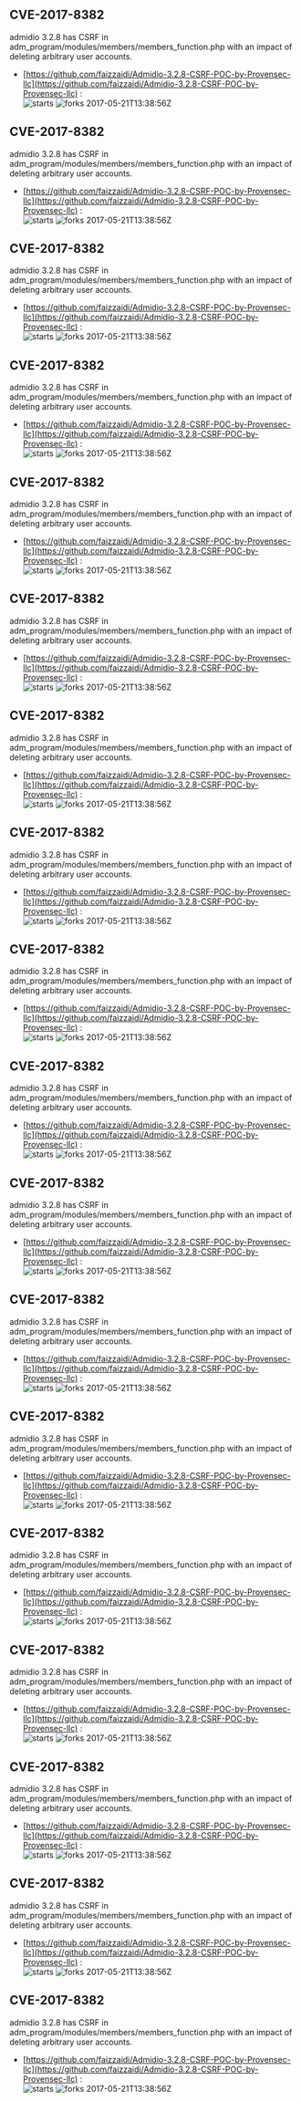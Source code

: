 ## CVE-2017-8382
 admidio 3.2.8 has CSRF in adm_program/modules/members/members_function.php with an impact of deleting arbitrary user accounts.

- [https://github.com/faizzaidi/Admidio-3.2.8-CSRF-POC-by-Provensec-llc](https://github.com/faizzaidi/Admidio-3.2.8-CSRF-POC-by-Provensec-llc) :  
![starts](https://img.shields.io/github/stars/faizzaidi/Admidio-3.2.8-CSRF-POC-by-Provensec-llc.svg) 
![forks](https://img.shields.io/github/forks/faizzaidi/Admidio-3.2.8-CSRF-POC-by-Provensec-llc.svg) 
2017-05-21T13:38:56Z

## CVE-2017-8382
 admidio 3.2.8 has CSRF in adm_program/modules/members/members_function.php with an impact of deleting arbitrary user accounts.

- [https://github.com/faizzaidi/Admidio-3.2.8-CSRF-POC-by-Provensec-llc](https://github.com/faizzaidi/Admidio-3.2.8-CSRF-POC-by-Provensec-llc) :  
![starts](https://img.shields.io/github/stars/faizzaidi/Admidio-3.2.8-CSRF-POC-by-Provensec-llc.svg) 
![forks](https://img.shields.io/github/forks/faizzaidi/Admidio-3.2.8-CSRF-POC-by-Provensec-llc.svg) 
2017-05-21T13:38:56Z

## CVE-2017-8382
 admidio 3.2.8 has CSRF in adm_program/modules/members/members_function.php with an impact of deleting arbitrary user accounts.

- [https://github.com/faizzaidi/Admidio-3.2.8-CSRF-POC-by-Provensec-llc](https://github.com/faizzaidi/Admidio-3.2.8-CSRF-POC-by-Provensec-llc) :  
![starts](https://img.shields.io/github/stars/faizzaidi/Admidio-3.2.8-CSRF-POC-by-Provensec-llc.svg) 
![forks](https://img.shields.io/github/forks/faizzaidi/Admidio-3.2.8-CSRF-POC-by-Provensec-llc.svg) 
2017-05-21T13:38:56Z

## CVE-2017-8382
 admidio 3.2.8 has CSRF in adm_program/modules/members/members_function.php with an impact of deleting arbitrary user accounts.

- [https://github.com/faizzaidi/Admidio-3.2.8-CSRF-POC-by-Provensec-llc](https://github.com/faizzaidi/Admidio-3.2.8-CSRF-POC-by-Provensec-llc) :  
![starts](https://img.shields.io/github/stars/faizzaidi/Admidio-3.2.8-CSRF-POC-by-Provensec-llc.svg) 
![forks](https://img.shields.io/github/forks/faizzaidi/Admidio-3.2.8-CSRF-POC-by-Provensec-llc.svg) 
2017-05-21T13:38:56Z

## CVE-2017-8382
 admidio 3.2.8 has CSRF in adm_program/modules/members/members_function.php with an impact of deleting arbitrary user accounts.

- [https://github.com/faizzaidi/Admidio-3.2.8-CSRF-POC-by-Provensec-llc](https://github.com/faizzaidi/Admidio-3.2.8-CSRF-POC-by-Provensec-llc) :  
![starts](https://img.shields.io/github/stars/faizzaidi/Admidio-3.2.8-CSRF-POC-by-Provensec-llc.svg) 
![forks](https://img.shields.io/github/forks/faizzaidi/Admidio-3.2.8-CSRF-POC-by-Provensec-llc.svg) 
2017-05-21T13:38:56Z

## CVE-2017-8382
 admidio 3.2.8 has CSRF in adm_program/modules/members/members_function.php with an impact of deleting arbitrary user accounts.

- [https://github.com/faizzaidi/Admidio-3.2.8-CSRF-POC-by-Provensec-llc](https://github.com/faizzaidi/Admidio-3.2.8-CSRF-POC-by-Provensec-llc) :  
![starts](https://img.shields.io/github/stars/faizzaidi/Admidio-3.2.8-CSRF-POC-by-Provensec-llc.svg) 
![forks](https://img.shields.io/github/forks/faizzaidi/Admidio-3.2.8-CSRF-POC-by-Provensec-llc.svg) 
2017-05-21T13:38:56Z

## CVE-2017-8382
 admidio 3.2.8 has CSRF in adm_program/modules/members/members_function.php with an impact of deleting arbitrary user accounts.

- [https://github.com/faizzaidi/Admidio-3.2.8-CSRF-POC-by-Provensec-llc](https://github.com/faizzaidi/Admidio-3.2.8-CSRF-POC-by-Provensec-llc) :  
![starts](https://img.shields.io/github/stars/faizzaidi/Admidio-3.2.8-CSRF-POC-by-Provensec-llc.svg) 
![forks](https://img.shields.io/github/forks/faizzaidi/Admidio-3.2.8-CSRF-POC-by-Provensec-llc.svg) 
2017-05-21T13:38:56Z

## CVE-2017-8382
 admidio 3.2.8 has CSRF in adm_program/modules/members/members_function.php with an impact of deleting arbitrary user accounts.

- [https://github.com/faizzaidi/Admidio-3.2.8-CSRF-POC-by-Provensec-llc](https://github.com/faizzaidi/Admidio-3.2.8-CSRF-POC-by-Provensec-llc) :  
![starts](https://img.shields.io/github/stars/faizzaidi/Admidio-3.2.8-CSRF-POC-by-Provensec-llc.svg) 
![forks](https://img.shields.io/github/forks/faizzaidi/Admidio-3.2.8-CSRF-POC-by-Provensec-llc.svg) 
2017-05-21T13:38:56Z

## CVE-2017-8382
 admidio 3.2.8 has CSRF in adm_program/modules/members/members_function.php with an impact of deleting arbitrary user accounts.

- [https://github.com/faizzaidi/Admidio-3.2.8-CSRF-POC-by-Provensec-llc](https://github.com/faizzaidi/Admidio-3.2.8-CSRF-POC-by-Provensec-llc) :  
![starts](https://img.shields.io/github/stars/faizzaidi/Admidio-3.2.8-CSRF-POC-by-Provensec-llc.svg) 
![forks](https://img.shields.io/github/forks/faizzaidi/Admidio-3.2.8-CSRF-POC-by-Provensec-llc.svg) 
2017-05-21T13:38:56Z

## CVE-2017-8382
 admidio 3.2.8 has CSRF in adm_program/modules/members/members_function.php with an impact of deleting arbitrary user accounts.

- [https://github.com/faizzaidi/Admidio-3.2.8-CSRF-POC-by-Provensec-llc](https://github.com/faizzaidi/Admidio-3.2.8-CSRF-POC-by-Provensec-llc) :  
![starts](https://img.shields.io/github/stars/faizzaidi/Admidio-3.2.8-CSRF-POC-by-Provensec-llc.svg) 
![forks](https://img.shields.io/github/forks/faizzaidi/Admidio-3.2.8-CSRF-POC-by-Provensec-llc.svg) 
2017-05-21T13:38:56Z

## CVE-2017-8382
 admidio 3.2.8 has CSRF in adm_program/modules/members/members_function.php with an impact of deleting arbitrary user accounts.

- [https://github.com/faizzaidi/Admidio-3.2.8-CSRF-POC-by-Provensec-llc](https://github.com/faizzaidi/Admidio-3.2.8-CSRF-POC-by-Provensec-llc) :  
![starts](https://img.shields.io/github/stars/faizzaidi/Admidio-3.2.8-CSRF-POC-by-Provensec-llc.svg) 
![forks](https://img.shields.io/github/forks/faizzaidi/Admidio-3.2.8-CSRF-POC-by-Provensec-llc.svg) 
2017-05-21T13:38:56Z

## CVE-2017-8382
 admidio 3.2.8 has CSRF in adm_program/modules/members/members_function.php with an impact of deleting arbitrary user accounts.

- [https://github.com/faizzaidi/Admidio-3.2.8-CSRF-POC-by-Provensec-llc](https://github.com/faizzaidi/Admidio-3.2.8-CSRF-POC-by-Provensec-llc) :  
![starts](https://img.shields.io/github/stars/faizzaidi/Admidio-3.2.8-CSRF-POC-by-Provensec-llc.svg) 
![forks](https://img.shields.io/github/forks/faizzaidi/Admidio-3.2.8-CSRF-POC-by-Provensec-llc.svg) 
2017-05-21T13:38:56Z

## CVE-2017-8382
 admidio 3.2.8 has CSRF in adm_program/modules/members/members_function.php with an impact of deleting arbitrary user accounts.

- [https://github.com/faizzaidi/Admidio-3.2.8-CSRF-POC-by-Provensec-llc](https://github.com/faizzaidi/Admidio-3.2.8-CSRF-POC-by-Provensec-llc) :  
![starts](https://img.shields.io/github/stars/faizzaidi/Admidio-3.2.8-CSRF-POC-by-Provensec-llc.svg) 
![forks](https://img.shields.io/github/forks/faizzaidi/Admidio-3.2.8-CSRF-POC-by-Provensec-llc.svg) 
2017-05-21T13:38:56Z

## CVE-2017-8382
 admidio 3.2.8 has CSRF in adm_program/modules/members/members_function.php with an impact of deleting arbitrary user accounts.

- [https://github.com/faizzaidi/Admidio-3.2.8-CSRF-POC-by-Provensec-llc](https://github.com/faizzaidi/Admidio-3.2.8-CSRF-POC-by-Provensec-llc) :  
![starts](https://img.shields.io/github/stars/faizzaidi/Admidio-3.2.8-CSRF-POC-by-Provensec-llc.svg) 
![forks](https://img.shields.io/github/forks/faizzaidi/Admidio-3.2.8-CSRF-POC-by-Provensec-llc.svg) 
2017-05-21T13:38:56Z

## CVE-2017-8382
 admidio 3.2.8 has CSRF in adm_program/modules/members/members_function.php with an impact of deleting arbitrary user accounts.

- [https://github.com/faizzaidi/Admidio-3.2.8-CSRF-POC-by-Provensec-llc](https://github.com/faizzaidi/Admidio-3.2.8-CSRF-POC-by-Provensec-llc) :  
![starts](https://img.shields.io/github/stars/faizzaidi/Admidio-3.2.8-CSRF-POC-by-Provensec-llc.svg) 
![forks](https://img.shields.io/github/forks/faizzaidi/Admidio-3.2.8-CSRF-POC-by-Provensec-llc.svg) 
2017-05-21T13:38:56Z

## CVE-2017-8382
 admidio 3.2.8 has CSRF in adm_program/modules/members/members_function.php with an impact of deleting arbitrary user accounts.

- [https://github.com/faizzaidi/Admidio-3.2.8-CSRF-POC-by-Provensec-llc](https://github.com/faizzaidi/Admidio-3.2.8-CSRF-POC-by-Provensec-llc) :  
![starts](https://img.shields.io/github/stars/faizzaidi/Admidio-3.2.8-CSRF-POC-by-Provensec-llc.svg) 
![forks](https://img.shields.io/github/forks/faizzaidi/Admidio-3.2.8-CSRF-POC-by-Provensec-llc.svg) 
2017-05-21T13:38:56Z

## CVE-2017-8382
 admidio 3.2.8 has CSRF in adm_program/modules/members/members_function.php with an impact of deleting arbitrary user accounts.

- [https://github.com/faizzaidi/Admidio-3.2.8-CSRF-POC-by-Provensec-llc](https://github.com/faizzaidi/Admidio-3.2.8-CSRF-POC-by-Provensec-llc) :  
![starts](https://img.shields.io/github/stars/faizzaidi/Admidio-3.2.8-CSRF-POC-by-Provensec-llc.svg) 
![forks](https://img.shields.io/github/forks/faizzaidi/Admidio-3.2.8-CSRF-POC-by-Provensec-llc.svg) 
2017-05-21T13:38:56Z

## CVE-2017-8382
 admidio 3.2.8 has CSRF in adm_program/modules/members/members_function.php with an impact of deleting arbitrary user accounts.

- [https://github.com/faizzaidi/Admidio-3.2.8-CSRF-POC-by-Provensec-llc](https://github.com/faizzaidi/Admidio-3.2.8-CSRF-POC-by-Provensec-llc) :  
![starts](https://img.shields.io/github/stars/faizzaidi/Admidio-3.2.8-CSRF-POC-by-Provensec-llc.svg) 
![forks](https://img.shields.io/github/forks/faizzaidi/Admidio-3.2.8-CSRF-POC-by-Provensec-llc.svg) 
2017-05-21T13:38:56Z

